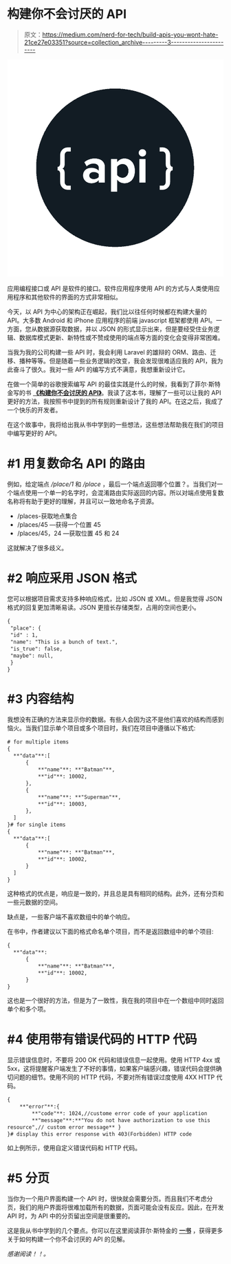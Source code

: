 # 构建你不会讨厌的 API

> 原文：<https://medium.com/nerd-for-tech/build-apis-you-wont-hate-21ce27e03351?source=collection_archive---------3----------------------->

![](img/d7612b84b40d1bb58ff8ad4ca6f27a94.png)

应用编程接口或 API 是软件的接口。软件应用程序使用 API 的方式与人类使用应用程序和其他软件的界面的方式非常相似。

今天，以 API 为中心的架构正在崛起，我们比以往任何时候都在构建大量的 API。大多数 Android 和 iPhone 应用程序的前端 javascript 框架都使用 API。一方面，您从数据源获取数据，并以 JSON 的形式显示出来，但是要经受住业务逻辑、数据库模式更新、新特性或不赞成使用的端点等方面的变化会变得非常困难。

当我为我的公司构建一些 API 时，我会利用 Laravel 的雄辩的 ORM、路由、迁移、播种等等。但是随着一些业务逻辑的改变，我会发现很难适应我的 API，我为此奋斗了很久。我对一些 API 的编写方式不满意，我想重新设计它。

在做一个简单的谷歌搜索编写 API 的最佳实践是什么的时候，我看到了菲尔·斯特金写的书 [**《构建你不会讨厌的 API》**](https://www.amazon.in/Build-APIs-You-Wont-Hate-ebook/dp/B07HNFVRNH/ref=sr_1_1?ie=UTF8&qid=1549163352&sr=8-1&keywords=phil+sturgeon)。我读了这本书，理解了一些可以让我的 API 更好的方法，我按照书中提到的所有规则重新设计了我的 API。在这之后，我成了一个快乐的开发者。

在这个故事中，我将给出我从书中学到的一些想法，这些想法帮助我在我们的项目中编写更好的 API。

# #1 用复数命名 API 的路由

例如，给定端点 */place/1* 和 */place* ，最后一个端点返回哪个位置？。当我们对一个端点使用一个单一的名字时，会混淆路由实际返回的内容。所以对端点使用复数名称将有助于更好的理解，并且可以一致地命名子资源。

*   /places-获取地点集合
*   /places/45 —获得一个位置 45
*   /places/45，24 —获取位置 45 和 24

这就解决了很多歧义。

# #2 响应采用 JSON 格式

您可以根据项目需求支持多种响应格式，比如 JSON 或 XML。但是我觉得 JSON 格式的回复更加清晰易读。JSON 更擅长存储类型，占用的空间也更小。

```
{
 "place": {
 "id" : 1,
 "name": "This is a bunch of text.",
 "is_true": false,
 "maybe": null,
 }
}
```

# #3 内容结构

我想没有正确的方法来显示你的数据。有些人会因为这不是他们喜欢的结构而感到恼火。当我们显示单个项目或多个项目时，我们在项目中遵循以下格式:

```
# for multiple items
{
  **"data"**:[
      {
          **"name"**: **"Batman"**,
          **"id"**: 10002,
      },
      {
          **"name"**: **"Superman"**,
          **"id"**: 10003,
      },
  ]
}# for single items
{
  **"data"**:[
      {
          **"name"**: **"Batman"**,
          **"id"**: 10002,
      }
  ]
}
```

这种格式的优点是，响应是一致的，并且总是具有相同的结构。此外，还有分页和一些元数据的空间。

缺点是，一些客户端不喜欢数组中的单个响应。

在书中，作者建议以下面的格式命名单个项目，而不是返回数组中的单个项目:

```
{
  **"data"**:
      {
          **"name"**: **"Batman"**,
          **"id"**: 10002,
      }
}
```

这也是一个很好的方法，但是为了一致性，我在我的项目中在一个数组中同时返回单个和多个项。

# #4 使用带有错误代码的 HTTP 代码

显示错误信息时，不要将 200 OK 代码和错误信息一起使用。使用 HTTP 4xx 或 5xx，这将提醒客户端发生了不好的事情，如果客户端感兴趣，错误代码会提供确切问题的细节。使用不同的 HTTP 代码，不要对所有错误过度使用 4XX HTTP 代码。

```
{
    **"error"**:{
        **"code"**: 1024,//custome error code of your application
        **"message"**:**"You do not have authorization to use this resource",// custom error message** }
}# display this error response with 403(Forbidden) HTTP code
```

如上例所示，使用自定义错误代码和 HTTP 代码。

# #5 分页

当你为一个用户界面构建一个 API 时，很快就会需要分页。而且我们不考虑分页，我们的用户界面将很难加载所有的数据，页面可能会没有反应。因此，在开发 API 时，为 API 中的分页留出空间是很重要的。

这是我从书中学到的几个要点。你可以在这里阅读菲尔·斯特金的 [**一书**](https://www.amazon.in/Build-APIs-You-Wont-Hate-ebook/dp/B07HNFVRNH/ref=sr_1_1?ie=UTF8&qid=1549163352&sr=8-1&keywords=phil+sturgeon) ，获得更多关于如何构建一个你不会讨厌的 API 的见解。

*感谢阅读！！。*